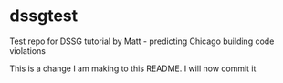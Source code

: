 # dssgtest
Test repo for DSSG tutorial by Matt - predicting Chicago building code violations

This is a change I am making to this README. I will now commit it
